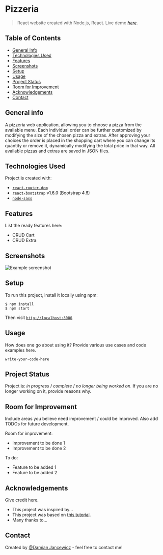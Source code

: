 # Pizzeria
> React website created with Node.js, React.
> Live demo [_here_](http://dilejt.github.io/pizzeria). <!-- If you have the project hosted somewhere, include the link here. -->

## Table of Contents
* [General Info](#general-information)
* [Technologies Used](#technologies-used)
* [Features](#features)
* [Screenshots](#screenshots)
* [Setup](#setup)
* [Usage](#usage)
* [Project Status](#project-status)
* [Room for Improvement](#room-for-improvement)
* [Acknowledgements](#acknowledgements)
* [Contact](#contact)

## General info
A pizzeria web application, allowing you to choose a pizza from the available menu. Each individual order can be further customized by modifying the size of the chosen pizza and extras. After approving your choices the order is placed in the shopping cart where you can change its quantity or remove it, dynamically modifying the total price in that way. All available pizzas and extras are saved in JSON files.
	
## Technologies Used
Project is created with:
* [`react-router-dom`](https://www.npmjs.com/package/react-router-dom)
* [`react-bootstrap`](https://www.npmjs.com/package/react-bootstrap) v1.6.0 (Bootstrap 4.6)
* [`node-sass`](https://www.npmjs.com/package/node-sass)


## Features
List the ready features here:
- CRUD Cart
- CRUD Extra


## Screenshots
![Example screenshot](./img/screenshot.png)
<!-- If you have screenshots you'd like to share, include them here. -->

	
## Setup
To run this project, install it locally using npm:

```
$ npm install
$ npm start
```

Then visit [`http://localhost:3000`](http://localhost:3000).


## Usage
How does one go about using it?
Provide various use cases and code examples here.

`write-your-code-here`


## Project Status
Project is: _in progress_ / _complete_ / _no longer being worked on_. If you are no longer working on it, provide reasons why.


## Room for Improvement
Include areas you believe need improvement / could be improved. Also add TODOs for future development.

Room for improvement:
- Improvement to be done 1
- Improvement to be done 2

To do:
- Feature to be added 1
- Feature to be added 2


## Acknowledgements
Give credit here.
- This project was inspired by...
- This project was based on [this tutorial](https://www.example.com).
- Many thanks to...


## Contact
Created by [@Damian Jancewicz](https://www.linkedin.com/in/damian-jancewicz/) - feel free to contact me!
